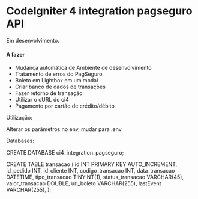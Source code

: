 # CodeIgniter 4  integration pagseguro API

Em desenvolvimento.

#### A fazer

- Mudança automática de Ambiente de desenvolvimento
- Tratamento de erros do PagSeguro
- Boleto em Lightbox em um modal
- Criar banco de dados de transações
- Fazer retorno de transação
- Utilizar o cURL do ci4
- Pagamento por cartão de crédito/débito

Utilização:

Alterar os parâmetros no env, mudar para .env


Databases:

CREATE DATABASE ci4_integration_pagseguro;

CREATE TABLE transacao (
id INT PRIMARY KEY AUTO_INCREMENT,
id_pedido INT,
id_cliente INT, 
codigo_transacao INT,
data_transacao DATETIME,
tipo_transacao TINYINT(1),
status_transacao VARCHAR(45),
valor_transacao DOUBLE,
url_boleto VARCHAR(255),
lastEvent VARCHAR(255),
);
